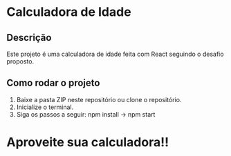# Calculadora de Idade

## Descrição
Este projeto é uma calculadora de idade feita com React seguindo o desafio proposto.

## Como rodar o projeto

1. Baixe a pasta ZIP neste repositório ou clone o repositório.
2. Inicialize o terminal.
3. Siga os passos a seguir: npm install -> npm start 

# Aproveite sua calculadora!!

